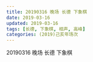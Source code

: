 ```yaml
---
title: 20190316 晚场 长德 下象棋
date: 2019-03-16
updated: 2019-03-16
tags: [长德, 下象棋, 相声, 高峰]
categories: (2019)己亥年场次
---
```

20190316 晚场 长德 下象棋